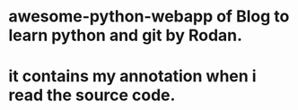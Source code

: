 # awesome-python-webapp of Blog to learn python and git by Rodan.
# it contains my annotation when i read the source code.
